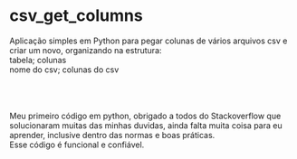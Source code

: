 # csv_get_columns
Aplicação simples em Python para pegar colunas de vários arquivos csv e criar um novo, organizando na estrutura: </br>
tabela; colunas </br>
nome do csv; colunas do csv</br>

</br>
</br>
</br>
Meu primeiro código em python, obrigado a todos do Stackoverflow que solucionaram muitas das minhas duvidas, ainda falta muita coisa para eu aprender, inclusive dentro das normas e boas práticas. </br>
Esse código é funcional e confiável.
